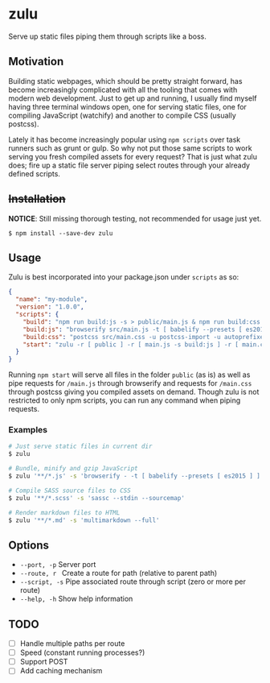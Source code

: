 # zulu

Serve up static files piping them through scripts like a boss.

## Motivation

Building static webpages, which should be pretty straight forward, has become increasingly complicated with all the tooling that comes with modern web development. Just to get up and running, I usually find myself having three terminal windows open, one for serving static files, one for compiling JavaScript (watchify) and another to compile CSS (usually postcss).

Lately it has become increasingly popular using `npm scripts` over task runners such as grunt or gulp. So why not put those same scripts to work serving you fresh compiled assets for every request? That is just what zulu does; fire up a static file server piping select routes through your already defined scripts.

## ~~Installation~~

**NOTICE**: Still missing thorough testing, not recommended for usage just yet.

```
$ npm install --save-dev zulu
```

## Usage

Zulu is best incorporated into your package.json under `scripts` as so:

```json
{
  "name": "my-module",
  "version": "1.0.0",
  "scripts": {
    "build": "npm run build:js -s > public/main.js & npm run build:css -s > public/main.css",
    "build:js": "browserify src/main.js -t [ babelify --presets [ es2015 ] ]",
    "build:css": "postcss src/main.css -u postcss-import -u autoprefixer",
    "start": "zulu -r [ public ] -r [ main.js -s build:js ] -r [ main.css -s build:css ]"
  }
}
```

Running `npm start` will serve all files in the folder `public` (as is) as well as pipe requests for `/main.js` through browserify and requests for `/main.css` through postcss giving you compiled assets on demand. Though zulu is not restricted to only npm scripts, you can run any command when piping requests.

### Examples

```bash
# Just serve static files in current dir
$ zulu
```

```bash
# Bundle, minify and gzip JavaScript
$ zulu '**/*.js' -s 'browserify - -t [ babelify --presets [ es2015 ] ]' -s uglifyjs -s 'gzip --to-stdout'
```

```bash
# Compile SASS source files to CSS
$ zulu '**/*.scss' -s 'sassc --stdin --sourcemap'
```

```bash
# Render markdown files to HTML
$ zulu '**/*.md' -s 'multimarkdown --full'
```

## Options

- `--port, -p` Server port
- `--route, r ` Create a route for path (relative to parent path)
- `--script, -s` Pipe associated route through script (zero or more per route)
- `--help, -h` Show help information

## TODO

- [ ] Handle multiple paths per route
- [ ] Speed (constant running processes?)
- [ ] Support POST
- [ ] Add caching mechanism

